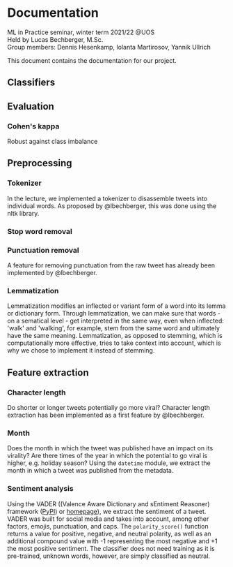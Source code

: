 # Documentation
ML in Practice seminar, winter term 2021/22 @UOS  
Held by Lucas Bechberger, M.Sc.  
Group members: Dennis Hesenkamp, Iolanta Martirosov, Yannik Ullrich

This document contains the documentation for our project.

<!-- Classifier section -->
## Classifiers

<!-- Evaluation section -->
## Evaluation

### Cohen's kappa
Robust against class imbalance

<!-- Preprocessing section -->
## Preprocessing

### Tokenizer
In the lecture, we implemented a tokenizer to disassemble tweets into individual words. 
As proposed by @lbechberger, this was done using the nltk library.

### Stop word removal

### Punctuation removal
A feature for removing punctuation from the raw tweet has already been implemented by @lbechberger.

### Lemmatization
Lemmatization modifies an inflected or variant form of a word into its lemma or dictionary form. 
Through lemmatization, we can make sure that words - on a sematical level - get interpreted in the same way, 
even when inflected: 'walk' and 'walking', for example, stem from the same word and ultimately have the same meaning. 
Lemmatization, as opposed to stemming, which is computationally more effective, tries to take context into account, 
which is why we chose to implement it instead of stemming.

<!-- Feature extraction section -->
## Feature extraction

### Character length
Do shorter or longer tweets potentially go more viral? Character length extraction has been implemented as a first 
feature by @lbechberger.

### Month
Does the month in which the tweet was published have an impact on its virality? Are there times of the year in which 
the potential to go viral is higher, e.g. holiday season? Using the `datetime` module, we extract the month in which a 
tweet was published from the metadata.

### Sentiment analysis
Using the VADER ((Valence Aware Dictionary and sEntiment Reasoner) framework ([PyPI](https://pypi.org/project/vaderSentiment/)) 
or [homepage](https://github.com/cjhutto/vaderSentiment )), we extract the sentiment of a tweet. VADER was built 
for social media and takes into account, among other factors, emojis, punctuation, and caps. The `polarity_score()` function 
returns a value for positive, negative, and neutral polarity, as well as an additional compound value with -1 representing 
the most negative and +1 the most positive sentiment. The classifier does not need training as it is pre-trained, 
unknown words, however, are simply classified as neutral.